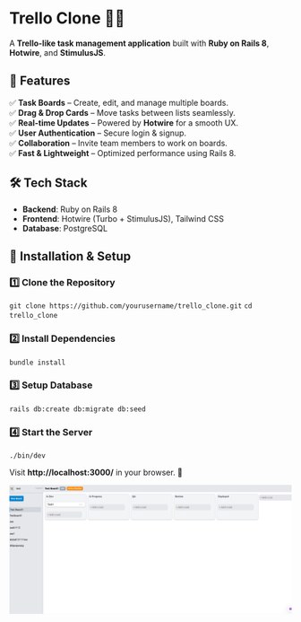 # **Trello Clone** 📝🚀

A **Trello-like task management application** built with **Ruby on Rails 8**, **Hotwire**, and **StimulusJS**.

## **📌 Features**

✅ **Task Boards** – Create, edit, and manage multiple boards.  
✅ **Drag & Drop Cards** – Move tasks between lists seamlessly.  
✅ **Real-time Updates** – Powered by **Hotwire** for a smooth UX.  
✅ **User Authentication** – Secure login & signup.  
✅ **Collaboration** – Invite team members to work on boards.  
✅ **Fast & Lightweight** – Optimized performance using Rails 8.

## **🛠️ Tech Stack**

-   **Backend**: Ruby on Rails 8
-   **Frontend**: Hotwire (Turbo + StimulusJS), Tailwind CSS
-   **Database**: PostgreSQL

## **🚀 Installation & Setup**

### **1️⃣ Clone the Repository**

`git clone https://github.com/yourusername/trello_clone.git`
`cd trello_clone` 

### **2️⃣ Install Dependencies**

`bundle install`

### **3️⃣ Setup Database**

`rails db:create db:migrate db:seed` 

### **4️⃣ Start the Server**

`./bin/dev` 

Visit **http://localhost:3000/** in your browser. 🎉

![Board UI](https://github.com/naiyyar/trello-like-clone/blob/main/app/assets/images/board_page.png)